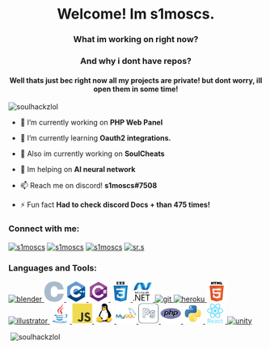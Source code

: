 <h1 align="center">Welcome! Im s1moscs.</h1>
<h3 align="center">What im working on right now?</h3>
<h3 align="center">And why i dont have repos?</h3>
<h4 align="center">Well thats just bec right now all my projects are private! but dont worry, ill open them in some time!</h4>
<p align="left"> <img src="https://komarev.com/ghpvc/?username=soulhackzlol&label=Profile%20views&color=0e75b6&style=flat" alt="soulhackzlol" /> </p>

- 🔭 I’m currently working on **PHP Web Panel**

- 🌱 I’m currently learning **Oauth2 integrations.**

- 👯 Also im currently working on **SoulCheats**

- 🤝 Im helping on **AI neural network**

- 📫 Reach me on discord! **s1moscs#7508**

- ⚡ Fun fact **Had to check discord Docs + than 475 times!**

<h3 align="left">Connect with me:</h3>
<p align="left">
<a href="https://dev.to/s1moscs" target="blank"><img align="center" src="https://cdn.jsdelivr.net/npm/simple-icons@3.0.1/icons/dev-dot-to.svg" alt="s1moscs" height="30" width="40" /></a>
<a href="https://twitter.com/s1moscs" target="blank"><img align="center" src="https://cdn.jsdelivr.net/npm/simple-icons@3.0.1/icons/twitter.svg" alt="s1moscs" height="30" width="40" /></a>
<a href="https://instagram.com/s1moscs" target="blank"><img align="center" src="https://cdn.jsdelivr.net/npm/simple-icons@3.0.1/icons/instagram.svg" alt="s1moscs" height="30" width="40" /></a>
<a href="https://www.youtube.com/c/sr.s" target="blank"><img align="center" src="https://cdn.jsdelivr.net/npm/simple-icons@3.0.1/icons/youtube.svg" alt="sr.s" height="30" width="40" /></a>
</p>

<h3 align="left">Languages and Tools:</h3>
<p align="left"> <a href="https://www.blender.org/" target="_blank"> <img src="https://download.blender.org/branding/community/blender_community_badge_white.svg" alt="blender" width="40" height="40"/> </a> <a href="https://www.cprogramming.com/" target="_blank"> <img src="https://raw.githubusercontent.com/devicons/devicon/master/icons/c/c-original.svg" alt="c" width="40" height="40"/> </a> <a href="https://www.w3schools.com/cpp/" target="_blank"> <img src="https://raw.githubusercontent.com/devicons/devicon/master/icons/cplusplus/cplusplus-original.svg" alt="cplusplus" width="40" height="40"/> </a> <a href="https://www.w3schools.com/cs/" target="_blank"> <img src="https://raw.githubusercontent.com/devicons/devicon/master/icons/csharp/csharp-original.svg" alt="csharp" width="40" height="40"/> </a> <a href="https://www.w3schools.com/css/" target="_blank"> <img src="https://raw.githubusercontent.com/devicons/devicon/master/icons/css3/css3-original-wordmark.svg" alt="css3" width="40" height="40"/> </a> <a href="https://dotnet.microsoft.com/" target="_blank"> <img src="https://raw.githubusercontent.com/devicons/devicon/master/icons/dot-net/dot-net-original-wordmark.svg" alt="dotnet" width="40" height="40"/> </a> <a href="https://git-scm.com/" target="_blank"> <img src="https://www.vectorlogo.zone/logos/git-scm/git-scm-icon.svg" alt="git" width="40" height="40"/> </a> <a href="https://heroku.com" target="_blank"> <img src="https://www.vectorlogo.zone/logos/heroku/heroku-icon.svg" alt="heroku" width="40" height="40"/> </a> <a href="https://www.w3.org/html/" target="_blank"> <img src="https://raw.githubusercontent.com/devicons/devicon/master/icons/html5/html5-original-wordmark.svg" alt="html5" width="40" height="40"/> </a> <a href="https://www.adobe.com/in/products/illustrator.html" target="_blank"> <img src="https://www.vectorlogo.zone/logos/adobe_illustrator/adobe_illustrator-icon.svg" alt="illustrator" width="40" height="40"/> </a> <a href="https://www.java.com" target="_blank"> <img src="https://raw.githubusercontent.com/devicons/devicon/master/icons/java/java-original.svg" alt="java" width="40" height="40"/> </a> <a href="https://developer.mozilla.org/en-US/docs/Web/JavaScript" target="_blank"> <img src="https://raw.githubusercontent.com/devicons/devicon/master/icons/javascript/javascript-original.svg" alt="javascript" width="40" height="40"/> </a> <a href="https://www.linux.org/" target="_blank"> <img src="https://raw.githubusercontent.com/devicons/devicon/master/icons/linux/linux-original.svg" alt="linux" width="40" height="40"/> </a> <a href="https://www.mysql.com/" target="_blank"> <img src="https://raw.githubusercontent.com/devicons/devicon/master/icons/mysql/mysql-original-wordmark.svg" alt="mysql" width="40" height="40"/> </a> <a href="https://www.photoshop.com/en" target="_blank"> <img src="https://raw.githubusercontent.com/devicons/devicon/master/icons/photoshop/photoshop-line.svg" alt="photoshop" width="40" height="40"/> </a> <a href="https://www.php.net" target="_blank"> <img src="https://raw.githubusercontent.com/devicons/devicon/master/icons/php/php-original.svg" alt="php" width="40" height="40"/> </a> <a href="https://www.python.org" target="_blank"> <img src="https://raw.githubusercontent.com/devicons/devicon/master/icons/python/python-original.svg" alt="python" width="40" height="40"/> </a> <a href="https://reactjs.org/" target="_blank"> <img src="https://raw.githubusercontent.com/devicons/devicon/master/icons/react/react-original-wordmark.svg" alt="react" width="40" height="40"/> </a> <a href="https://unity.com/" target="_blank"> <img src="https://www.vectorlogo.zone/logos/unity3d/unity3d-icon.svg" alt="unity" width="40" height="40"/> </a> </p>

<p>&nbsp;<img align="center" src="https://github-readme-stats.vercel.app/api?username=soulhackzlol&show_icons=true&locale=en" alt="soulhackzlol" /></p>
